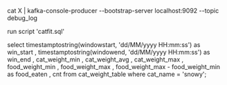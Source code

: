 cat X | kafka-console-producer --bootstrap-server localhost:9092 --topic debug_log

run script 'catfit.sql'

select  timestamptostring(windowstart, 'dd/MM/yyyy HH:mm:ss') as win_start
, timestamptostring(windowend, 'dd/MM/yyyy HH:mm:ss') as win_end
, cat_weight_min
, cat_weight_avg
, cat_weight_max
, food_weight_min
, food_weight_max
, food_weight_max - food_weight_min as food_eaten
, cnt 
from cat_weight_table 
where cat_name = 'snowy';
